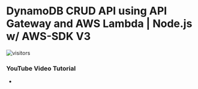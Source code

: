 # DynamoDB CRUD API using API Gateway and AWS Lambda | Node.js w/ AWS-SDK V3

![visitors](https://visitor-badge.glitch.me/badge?page_id=dynamodb-crud-api-gateway)

### YouTube Video Tutorial
* 
